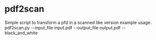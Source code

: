 # pdf2scan
Simple script to transform a pfd in a scanned like version
example usage:
pdf2scan.py --input_file input.pdf --output_file output.pdf --black_and_white
